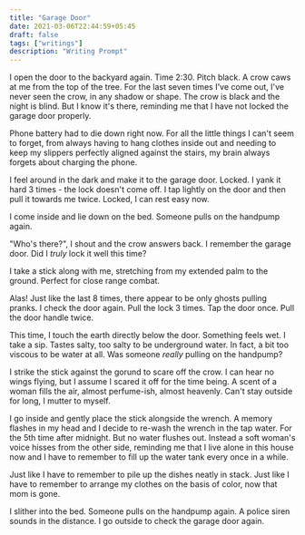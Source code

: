 ```yaml
---
title: "Garage Door"
date: 2021-03-06T22:44:59+05:45
draft: false 
tags: ["writings"]
description: "Writing Prompt"
---
```

I open the door to the backyard again. Time 2:30. Pitch black. 
A crow caws at me from the top of the tree. For the last seven times I've 
come out, I've never seen the crow, in any shadow or shape. The crow is black and the 
night is blind. But I know it's there, reminding me that I have not locked 
the garage door properly.

Phone battery had to die down right now. For all the little things I can't seem to 
forget, from always having to hang clothes inside out and needing to keep my slippers 
perfectly aligned against the stairs, my brain always forgets about charging the phone.

I feel around in the dark and make it to the garage door. Locked. I yank it hard 3 times - the 
lock doesn't come off. I tap lightly on the door and then pull it towards me twice. 
Locked, I can rest easy now.

I come inside and lie down on the bed. Someone pulls on the handpump again.

"Who's there?", I shout and the crow answers back. I remember the garage door. 
Did I *truly* lock it well this time?

I take a stick along with me, stretching from my extended palm to the ground. 
Perfect for close range combat.

Alas! Just like the last 8 times, there appear to be only ghosts pulling pranks. 
I check the door again. Pull the lock 3 times. Tap the door once. Pull the door handle twice.

This time, I touch the earth directly below the door. Something feels wet. I take a sip. 
Tastes salty, too salty to be underground water. In fact, a bit too viscous to be water at all.
Was someone *really* pulling on the handpump?

I strike the stick against the gorund to scare off the crow. I can hear no wings flying, but 
I assume I scared it off for the time being. A scent of a woman fills the air, 
almost perfume-ish, almost heavenly. Can't stay outside for long, I mutter to myself. 

I go inside and gently place the stick alongside the wrench. 
A memory flashes in my head and I decide to re-wash the wrench in the tap water. 
For the 5th time after midnight. But no water flushes out. Instead a soft woman's voice 
hisses from the other side, reminding me that I live alone in this house now and I have 
to remember to fill up the water tank every once in a while. 

Just like I have to remember to pile up the dishes neatly in stack. 
Just like I have to remember to arrange my clothes on the basis of color, now that mom is gone.

I slither into the bed. Someone pulls on the handpump again. 
A police siren sounds in the distance. I go outside to check the garage door again.
